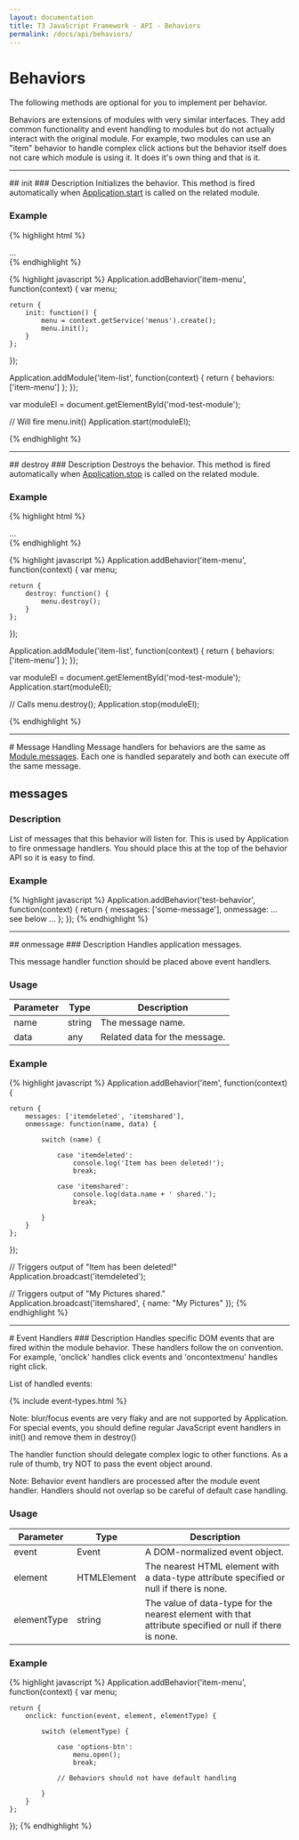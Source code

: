 ```yaml
---
layout: documentation
title: T3 JavaScript Framework - API - Behaviors
permalink: /docs/api/behaviors/
---
```


# Behaviors
The following methods are optional for you to implement per behavior.

Behaviors are extensions of modules with very similar interfaces.
They add common functionality and event handling to modules but do not actually interact with the original module.
For example, two modules can use an "item" behavior to handle complex click actions but the behavior itself
does not care which module is using it. It does it's own thing and that is it.

<hr class="separator">

<div class="anchor" id="init"></div>
## init
### Description
Initializes the behavior. This method is fired automatically when <a href="{{ site.baseurl }}/docs/api/application/#start">Application.start</a> is called on the related module.

### Example
{% highlight html %}
<div id="mod-test-module" class="module" data-module="test-module">
	...
</div>
{% endhighlight %}

{% highlight javascript %}
Application.addBehavior('item-menu', function(context) {
	var menu;

	return {
		init: function() {
			menu = context.getService('menus').create();
			menu.init();
		}
	};
});

Application.addModule('item-list', function(context) {
	return {
		behaviors: ['item-menu']
	};
});

var moduleEl = document.getElementById('mod-test-module');

// Will fire menu.init()
Application.start(moduleEl);

{% endhighlight %}

<hr class="separator">

<div class="anchor" id="destroy"></div>
## destroy
### Description
Destroys the behavior. This method is fired automatically when <a href="{{ site.baseurl }}/docs/api/application/#stop">Application.stop</a> is called on the related module.

### Example
{% highlight html %}
<div id="mod-test-module" class="module" data-module="test-module">
	...
</div>
{% endhighlight %}

{% highlight javascript %}
Application.addBehavior('item-menu', function(context) {
	var menu;

	return {
		destroy: function() {
			menu.destroy();
		}
	};
});

Application.addModule('item-list', function(context) {
	return {
		behaviors: ['item-menu']
	};
});

var moduleEl = document.getElementById('mod-test-module');
Application.start(moduleEl);

// Calls menu.destroy();
Application.stop(moduleEl);

{% endhighlight %}

<hr class="separator">

<div class="anchor" id="messages"></div>
# Message Handling
Message handlers for behaviors are the same as <a href="{{ site.baseurl }}/docs/api/modules/#messages">Module.messages</a>. Each one is handled separately and both can execute off the
same message.

## messages
### Description
List of messages that this behavior will listen for. This is used by Application to fire onmessage handlers.
You should place this at the top of the behavior API so it is easy to find.

### Example
{% highlight javascript %}
Application.addBehavior('test-behavior', function(context) {
	return {
		messages: ['some-message'],
		onmessage: ... see below ...
	};
});
{% endhighlight %}

<hr class="separator">

<div class="anchor" id="onmessage"></div>
## onmessage
### Description
Handles application messages.

This message handler function should be placed above event handlers.

### Usage
<table class="table table-striped">
	<thead>
		<tr>
			<th>Parameter</th>
			<th>Type</th>
			<th>Description</th>
		</tr>
	</thead>
	<tbody>
		<tr>
			<td class="required">name</td>
			<td>string</td>
			<td>The message name.</td>
		</tr>
		<tr>
			<td class="optional">data</td>
			<td>any</td>
			<td>Related data for the message.</td>
		</tr>
	</tbody>
</table>

### Example
{% highlight javascript %}
Application.addBehavior('item', function(context) {

	return {
		messages: ['itemdeleted', 'itemshared'],
		onmessage: function(name, data) {

			switch (name) {

				case 'itemdeleted':
					console.log('Item has been deleted!');
					break;

				case 'itemshared':
					console.log(data.name + ' shared.');
					break;

			}
		}
	};

});

// Triggers output of "Item has been deleted!"
Application.broadcast('itemdeleted');

// Triggers output of "My Pictures shared."
Application.broadcast('itemshared', {
	name: "My Pictures"
});
{% endhighlight %}

<hr class="separator">

<div class="anchor" id="event-handlers"></div>
# Event Handlers
### Description
Handles specific DOM events that are fired within the module behavior. These handlers follow the on<event> convention.
For example, 'onclick' handles click events and 'oncontextmenu' handles right click.

List of handled events:

{% include event-types.html %}

Note: blur/focus events are very flaky and are not supported by Application. For special events, you should define
regular JavaScript event handlers in init() and remove them in destroy()

The handler function should delegate complex logic to other functions. As a rule of thumb, try NOT to pass
the event object around.

Note: Behavior event handlers are processed after the module event handler. Handlers should not overlap so be careful
of default case handling.

### Usage
<table class="table table-striped">
	<thead>
		<tr>
			<th>Parameter</th>
			<th>Type</th>
			<th>Description</th>
		</tr>
	</thead>
	<tbody>
		<tr>
			<td class="required">event</td>
			<td>Event</td>
			<td>A DOM-normalized event object.</td>
		</tr>
		<tr>
			<td class="required">element</td>
			<td>HTMLElement</td>
			<td>The nearest HTML element with a data-type attribute specified or null if there is none.</td>
		</tr>
		<tr>
			<td class="required">elementType</td>
			<td>string</td>
			<td>The value of data-type for the nearest element with that attribute specified or null if there is none.</td>
		</tr>
	</tbody>
</table>

### Example
{% highlight javascript %}
Application.addBehavior('item-menu', function(context) {
	var menu;

	return {
		onclick: function(event, element, elementType) {

			switch (elementType) {

				case 'options-btn':
					menu.open();
					break;

				// Behaviors should not have default handling

			}
		}
	};

});
{% endhighlight %}

